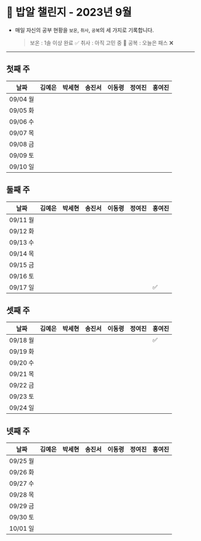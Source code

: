# 🍚 밥알 챌린지 - 2023년 9월
- 매일 자신의 공부 현황을 `보온`, `취사`, `공복`의 세 가지로 기록합니다.
    
    > 보온 : 1솔 이상 완료 ✅
    취사 : 아직 고민 중 🤔
    공복 : 오늘은 패스 ❌
---

## 첫째 주

**날짜**|김예은|박세현|송진서|이동령|정여진|홍여진
---|---|---|---|---|---|---
09/04 월| | | | | | 
09/05 화| | | | | | 
09/06 수| | | | | |
09/07 목| | | | | | 
09/08 금| | | | | | 
09/09 토| | | | | | 
09/10 일| | | | | | 

## 둘째 주

**날짜**|김예은|박세현|송진서|이동령|정여진|홍여진
---|---|---|---|---|---|---
09/11 월| | | | | | 
09/12 화| | | | | | 
09/13 수| | | | | | 
09/14 목| | | | | | 
09/15 금| | | | | | 
09/16 토| | | | | | 
09/17 일| | | | | | ✅

## 셋째 주

**날짜**|김예은|박세현|송진서|이동령|정여진|홍여진
---|---|---|---|---|---|---
09/18 월| | | | | | ✅
09/19 화| | | | | | 
09/20 수| | | | | | 
09/21 목| | | | | | 
09/22 금| | | | | | 
09/23 토| | | | | | 
09/24 일| | | | | | 

## 넷째 주

**날짜**|김예은|박세현|송진서|이동령|정여진|홍여진
---|---|---|---|---|---|---
09/25 월| | | | | | 
09/26 화| | | | | | 
09/27 수| | | | | | 
09/28 목| | | | | | 
09/29 금| | | | | | 
09/30 토| | | | | | 
10/01 일| | | | | | 
